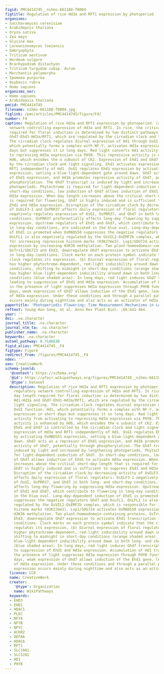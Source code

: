 ```yaml
---
figid: PMC4414745__nihms-661188-f0004
figtitle: Regulation of rice Hd3a and RFT1 expression by photoperiod
organisms:
- Saccharomyces cerevisiae
- Arabidopsis thaliana
- Oryza sativa
- Zea mays
- Glycine max
- Lareunionomyces loeiensis
- Embryophyta
- Triticum aestivum
- Hordeum vulgare
- Brachypodium distachyon
- Triticum turgidum subsp. durum
- Marchantia polymorpha
- Ipomoea purpurea
- Oxybasis rubra
- Homo sapiens
organisms_ner:
- Homo sapiens
- Arabidopsis thaliana
pmcid: PMC4414745
filename: nihms-661188-f0004.jpg
figlink: /pmc/articles/PMC4414745/figure/F4/
number: F4
caption: Regulation of rice Hd3a and RFT1 expression by photoperiod. (a) The regulatory
  network controlling expression of Hd3a and RFT1. In rice, the critical day length
  required for floral induction is determined by two distinct pathways, Hd1-Hd3a and
  Ghd7-Ehd1-Hd3a/RFT1, which are regulated by the circadian clock and light signaling.
  The circadian clock regulates diurnal expression of Hd1 through OsGI function. Hd1,
  which potentially forms a complex with NF-Y, activates Hd3a expression in short
  days but suppresses it in long days. Red light converts Hd1 activity from activating
  to repressing Hd3a expression via PHYB. This repressive activity is enhanced by
  Hd6, which encodes the α subunit of CK2. Expression of Ehd1 and Ghd7 is controlled
  by the circadian clock and light signaling. Ehd1 activates expression of Hd3a and
  RFT1 independently of Hd1. OsGI regulates Ehd1 expression by activating OsMADS51
  expression, setting a blue-light-dependent gate around dawn. Ghd7 acts as a repressor
  of Ehd1 expression, and Hd16 promotes repressive activity of Ghd7, potentially through
  phosphorylation. The Ghd7 transcript is induced by light and increased by lengthening
  photoperiods. Phytochrome is required for light-dependent-induction of Ghd7. In
  short-day conditions, low induction of Ghd7 allows induction of Ehd1 to activate
  Hd3a expression. When day length increases above the critical short-day-length that
  is required for flowering, Ghd7 is highly induced and is sufficient to suppress
  Ehd1 and Hd3a expression. Disruption of the circadian clock by decreasing activity
  of OsELF3-1 and OsPRR37 affects daily expression of floral regulators. OsELF3-1
  negatively regulates expression of OsGI, OsPRR37, and Ghd7 in both long- and short-day
  conditions. OsPRR37 preferentially affects long-day flowering by suppressing Hd3a
  expression. Upstream regulators of Ehd1 and Ghd7, which contribute to flowering
  in long-day conditions, are indicated in the blue oval. Long-day-dependent induction
  of Ehd1 is promoted when OsMADS50 suppresses the negative regulators Ghd7 and OsLFL1.
  OsLFL1 is also negatively regulated by the OsVIL2-OsEMF2b complex, which is responsible
  for increasing repressive histone marks (H3K27me3). Lvp1/SDG724 activates OsMADS50
  expression by increasing H3K36 methylation. Two plant-homeodomain-containing proteins,
  OsTrx1/SDG723 and Ehd3, downregulate Ghd7 expression to activate Ehd1 transcription
  in long-day conditions. Clock marks on each protein symbol indicate that the circadian
  clock regulates its expression. (b) Diurnal expression of floral regulators. Ghd7
  has higher phytochrome-dependent, red-light inducibility around dawn in long-day
  conditions, shifting to midnight in short-day conditions (orange shaded area). Ehd1
  has higher blue-light-dependent inducibility around dawn in both long- and short-day
  conditions (blue shaded area). In long days, red light induces Ghd7 transcription,
  leading to suppression of Ehd1 and Hd3a expression. Accumulation of Hd1 transcript
  in the presence of light suppresses Hd3a expression through PHYB function. In short
  days, weak expression of Ghd7 allows induction of the Ehd1 gene, leading to activation
  of Hd3a expression. Under these conditions and through a parallel pathway, Hd1 expression
  occurs mainly during nighttime and also acts as an activator of Hd3a.
papertitle: 'Photoperiodic Flowering: Time Measurement Mechanisms in Leaves.'
reftext: Young Hun Song, et al. Annu Rev Plant Biol. ;66:441-464.
year: ''
doi: .na.character
journal_title: .na.character
journal_nlm_ta: .na.character
publisher_name: .na.character
keywords: .na.character
automl_pathway: 0.7146638
figid_alias: PMC4414745__F4
figtype: Figure
redirect_from: /figures/PMC4414745__F4
ndex: ''
seo: CreativeWork
schema-jsonld:
  '@context': https://schema.org/
  '@id': https://pfocr.wikipathways.org/figures/PMC4414745__nihms-661188-f0004.html
  '@type': Dataset
  description: Regulation of rice Hd3a and RFT1 expression by photoperiod. (a) The
    regulatory network controlling expression of Hd3a and RFT1. In rice, the critical
    day length required for floral induction is determined by two distinct pathways,
    Hd1-Hd3a and Ghd7-Ehd1-Hd3a/RFT1, which are regulated by the circadian clock and
    light signaling. The circadian clock regulates diurnal expression of Hd1 through
    OsGI function. Hd1, which potentially forms a complex with NF-Y, activates Hd3a
    expression in short days but suppresses it in long days. Red light converts Hd1
    activity from activating to repressing Hd3a expression via PHYB. This repressive
    activity is enhanced by Hd6, which encodes the α subunit of CK2. Expression of
    Ehd1 and Ghd7 is controlled by the circadian clock and light signaling. Ehd1 activates
    expression of Hd3a and RFT1 independently of Hd1. OsGI regulates Ehd1 expression
    by activating OsMADS51 expression, setting a blue-light-dependent gate around
    dawn. Ghd7 acts as a repressor of Ehd1 expression, and Hd16 promotes repressive
    activity of Ghd7, potentially through phosphorylation. The Ghd7 transcript is
    induced by light and increased by lengthening photoperiods. Phytochrome is required
    for light-dependent-induction of Ghd7. In short-day conditions, low induction
    of Ghd7 allows induction of Ehd1 to activate Hd3a expression. When day length
    increases above the critical short-day-length that is required for flowering,
    Ghd7 is highly induced and is sufficient to suppress Ehd1 and Hd3a expression.
    Disruption of the circadian clock by decreasing activity of OsELF3-1 and OsPRR37
    affects daily expression of floral regulators. OsELF3-1 negatively regulates expression
    of OsGI, OsPRR37, and Ghd7 in both long- and short-day conditions. OsPRR37 preferentially
    affects long-day flowering by suppressing Hd3a expression. Upstream regulators
    of Ehd1 and Ghd7, which contribute to flowering in long-day conditions, are indicated
    in the blue oval. Long-day-dependent induction of Ehd1 is promoted when OsMADS50
    suppresses the negative regulators Ghd7 and OsLFL1. OsLFL1 is also negatively
    regulated by the OsVIL2-OsEMF2b complex, which is responsible for increasing repressive
    histone marks (H3K27me3). Lvp1/SDG724 activates OsMADS50 expression by increasing
    H3K36 methylation. Two plant-homeodomain-containing proteins, OsTrx1/SDG723 and
    Ehd3, downregulate Ghd7 expression to activate Ehd1 transcription in long-day
    conditions. Clock marks on each protein symbol indicate that the circadian clock
    regulates its expression. (b) Diurnal expression of floral regulators. Ghd7 has
    higher phytochrome-dependent, red-light inducibility around dawn in long-day conditions,
    shifting to midnight in short-day conditions (orange shaded area). Ehd1 has higher
    blue-light-dependent inducibility around dawn in both long- and short-day conditions
    (blue shaded area). In long days, red light induces Ghd7 transcription, leading
    to suppression of Ehd1 and Hd3a expression. Accumulation of Hd1 transcript in
    the presence of light suppresses Hd3a expression through PHYB function. In short
    days, weak expression of Ghd7 allows induction of the Ehd1 gene, leading to activation
    of Hd3a expression. Under these conditions and through a parallel pathway, Hd1
    expression occurs mainly during nighttime and also acts as an activator of Hd3a.
  license: CC0
  name: CreativeWork
  creator:
    '@type': Organization
    name: WikiPathways
  keywords:
  - EHD3
  - EHD1
  - HDAC1
  - PLEC
  - NFYA
  - NFYB
  - NFYC
  - ACKR2
  - DEFA6
  - HDAC6
  - RFT1
  - SLC19A1
  - SLC52A1
  - HD1
  - PHYB
---
```

